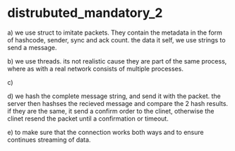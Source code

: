 # distrubuted_mandatory_2

a) we use struct to imitate packets. They contain the metadata in the form of hashcode, sender, sync and ack count.
the data it self, we use strings to send a message.

b) we use threads. its not realistic cause they are part of the same process, where as with a real network consists of multiple processes.

c) 

d) we hash the complete message string, and send it with the packet. the server then hashses the recieved message and compare the 2 hash results. if they are the same, it send a confirm order to the clinet, otherwise the clinet resend the packet until a confirmation or timeout.

e) to make sure that the connection works both ways and to ensure continues streaming of data. 


